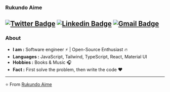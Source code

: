### Rukundo Aime
[![Twitter Badge](https://img.shields.io/badge/-Rukundo_Aime-1ca0f1?style=flat-square&logo=twitter&logoColor=white&link=https://twitter.com/RukundoAime7)](https://twitter.com/RukundoAime7)  [![Linkedin Badge](https://img.shields.io/badge/-Rukundo_Aime-blue?style=flat-square&logo=Linkedin&logoColor=white&link=https://www.linkedin.com/in/rukundo-aimé-9421071b7//)](https://www.linkedin.com/in/rukundo-aimé-9421071b7/) [![Gmail Badge](https://img.shields.io/badge/-rukundoaime78@gmail.com-c14438?style=flat-square&logo=Gmail&logoColor=white&link=mailto:rukundoaime78@gmail.com)](mailto:rukundoaime78@gmail.com)
---------------------------------------------------------------------------------------------------------------------------------------------------------------------------------
### About

-  **I am :** Software engineer :zap: | Open-Source Enthusiast :fire:	
-  **Languages :** JavaScript, Tailwind, TypeScript, React, Material UI
-  **Hobbies :** Books & Music :headphones:
-  **Fact :** First solve the problem, then write the code :heart: 

---------------------------------------------------------------------------------------------------------------------------------------------------------------------------------


⭐️ From [Rukundo Aime](https://github.com/Aime78)
